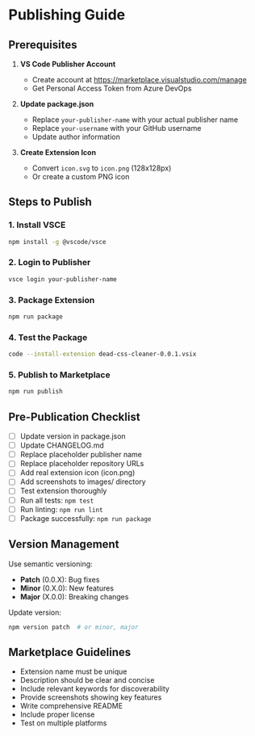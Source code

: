 # Publishing Guide

## Prerequisites

1. **VS Code Publisher Account**
   - Create account at https://marketplace.visualstudio.com/manage
   - Get Personal Access Token from Azure DevOps

2. **Update package.json**
   - Replace `your-publisher-name` with your actual publisher name
   - Replace `your-username` with your GitHub username
   - Update author information

3. **Create Extension Icon**
   - Convert `icon.svg` to `icon.png` (128x128px)
   - Or create a custom PNG icon

## Steps to Publish

### 1. Install VSCE
```bash
npm install -g @vscode/vsce
```

### 2. Login to Publisher
```bash
vsce login your-publisher-name
```

### 3. Package Extension
```bash
npm run package
```

### 4. Test the Package
```bash
code --install-extension dead-css-cleaner-0.0.1.vsix
```

### 5. Publish to Marketplace
```bash
npm run publish
```

## Pre-Publication Checklist

- [ ] Update version in package.json
- [ ] Update CHANGELOG.md
- [ ] Replace placeholder publisher name
- [ ] Replace placeholder repository URLs
- [ ] Add real extension icon (icon.png)
- [ ] Add screenshots to images/ directory
- [ ] Test extension thoroughly
- [ ] Run all tests: `npm test`
- [ ] Run linting: `npm run lint`
- [ ] Package successfully: `npm run package`

## Version Management

Use semantic versioning:
- **Patch** (0.0.X): Bug fixes
- **Minor** (0.X.0): New features
- **Major** (X.0.0): Breaking changes

Update version:
```bash
npm version patch  # or minor, major
```

## Marketplace Guidelines

- Extension name must be unique
- Description should be clear and concise
- Include relevant keywords for discoverability
- Provide screenshots showing key features
- Write comprehensive README
- Include proper license
- Test on multiple platforms